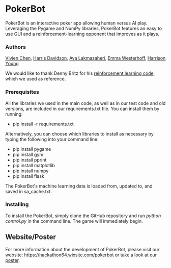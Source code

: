 # PokerBot

PokerBot is an interactive poker app allowing human versus AI play. Leveraging the Pygame and NumPy libraries, PokerBot features an easy to use GUI and a reinforcement-learning opponent that improves as it plays.

### Authors

[Vivien Chen](https://github.com/vivienyuwenchen), [Harris Davidson](https://github.com/hrrs), [Ava Lakmazaheri](https://github.com/alakmazaheri), [Emma Westerhoff](https://github.com/ewesterhoff), [Harrison Young](https://github.com/hthomas60)

We would like to thank Denny Britz for his [reinforcement learning code](https://github.com/dennybritz/reinforcement-learning/tree/master/MC), which we used as reference.

### Prerequisites

All the libraries we used in the main code, as well as in our test code and old versions, are included in our requirements.txt file. You can install them by running:

- pip install -r requirements.txt

Alternatively, you can choose which libraries to install as necessary by typing the following into your command line:

- pip install pygame
- pip install gym
- pip install pprint
- pip install matplotlib
- pip install numpy
- pip install flask

The PokerBot's machine learning data is loaded from, updated to, and saved in sa_cache.txt.

### Installing

To install the PokerBot, simply clone the GitHub repository and run *python control.py* in the command line. The game will immediately begin.

## Website/Poster

For more information about the development of PokerBot, please visit our website: https://hackathon64.wixsite.com/pokerbot or take a look at our [poster](Documents/PosterBot.indd).
